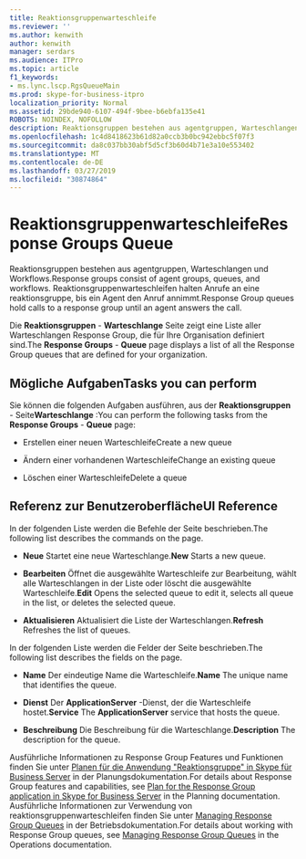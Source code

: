 ```yaml
---
title: Reaktionsgruppenwarteschleife
ms.reviewer: ''
ms.author: kenwith
author: kenwith
manager: serdars
ms.audience: ITPro
ms.topic: article
f1_keywords:
- ms.lync.lscp.RgsQueueMain
ms.prod: skype-for-business-itpro
localization_priority: Normal
ms.assetid: 29bde940-6107-494f-9bee-b6ebfa135e41
ROBOTS: NOINDEX, NOFOLLOW
description: Reaktionsgruppen bestehen aus agentgruppen, Warteschlangen und Workflows. Reaktionsgruppenwarteschleifen halten Anrufe an eine reaktionsgruppe, bis ein Agent den Anruf annimmt.
ms.openlocfilehash: 1c4d8418623b61d82a0ccb3b0bc942ebbc5f07f3
ms.sourcegitcommit: da8c037bb30abf5d5cf3b60d4b71e3a10e553402
ms.translationtype: MT
ms.contentlocale: de-DE
ms.lasthandoff: 03/27/2019
ms.locfileid: "30874864"
---
```

# <a name="response-groups-queue"></a><span data-ttu-id="1a6ae-104">Reaktionsgruppenwarteschleife</span><span class="sxs-lookup"><span data-stu-id="1a6ae-104">Response Groups Queue</span></span>

<span data-ttu-id="1a6ae-105">Reaktionsgruppen bestehen aus agentgruppen, Warteschlangen und Workflows.</span><span class="sxs-lookup"><span data-stu-id="1a6ae-105">Response groups consist of agent groups, queues, and workflows.</span></span> <span data-ttu-id="1a6ae-106">Reaktionsgruppenwarteschleifen halten Anrufe an eine reaktionsgruppe, bis ein Agent den Anruf annimmt.</span><span class="sxs-lookup"><span data-stu-id="1a6ae-106">Response Group queues hold calls to a response group until an agent answers the call.</span></span>

<span data-ttu-id="1a6ae-107">Die **Reaktionsgruppen** - **Warteschlange** Seite zeigt eine Liste aller Warteschlangen Response Group, die für Ihre Organisation definiert sind.</span><span class="sxs-lookup"><span data-stu-id="1a6ae-107">The **Response Groups** - **Queue** page displays a list of all the Response Group queues that are defined for your organization.</span></span>

## <a name="tasks-you-can-perform"></a><span data-ttu-id="1a6ae-108">Mögliche Aufgaben</span><span class="sxs-lookup"><span data-stu-id="1a6ae-108">Tasks you can perform</span></span>

<span data-ttu-id="1a6ae-109">Sie können die folgenden Aufgaben ausführen, aus der **Reaktionsgruppen** - Seite**Warteschlange** :</span><span class="sxs-lookup"><span data-stu-id="1a6ae-109">You can perform the following tasks from the **Response Groups** - **Queue** page:</span></span>

- <span data-ttu-id="1a6ae-110">Erstellen einer neuen Warteschleife</span><span class="sxs-lookup"><span data-stu-id="1a6ae-110">Create a new queue</span></span>

- <span data-ttu-id="1a6ae-111">Ändern einer vorhandenen Warteschleife</span><span class="sxs-lookup"><span data-stu-id="1a6ae-111">Change an existing queue</span></span>

- <span data-ttu-id="1a6ae-112">Löschen einer Warteschleife</span><span class="sxs-lookup"><span data-stu-id="1a6ae-112">Delete a queue</span></span>

## <a name="ui-reference"></a><span data-ttu-id="1a6ae-113">Referenz zur Benutzeroberfläche</span><span class="sxs-lookup"><span data-stu-id="1a6ae-113">UI Reference</span></span>

<span data-ttu-id="1a6ae-114">In der folgenden Liste werden die Befehle der Seite beschrieben.</span><span class="sxs-lookup"><span data-stu-id="1a6ae-114">The following list describes the commands on the page.</span></span>

- <span data-ttu-id="1a6ae-115">**Neue** Startet eine neue Warteschlange.</span><span class="sxs-lookup"><span data-stu-id="1a6ae-115">**New** Starts a new queue.</span></span>

- <span data-ttu-id="1a6ae-116">**Bearbeiten** Öffnet die ausgewählte Warteschleife zur Bearbeitung, wählt alle Warteschlangen in der Liste oder löscht die ausgewählte Warteschleife.</span><span class="sxs-lookup"><span data-stu-id="1a6ae-116">**Edit** Opens the selected queue to edit it, selects all queue in the list, or deletes the selected queue.</span></span>

- <span data-ttu-id="1a6ae-117">**Aktualisieren** Aktualisiert die Liste der Warteschlangen.</span><span class="sxs-lookup"><span data-stu-id="1a6ae-117">**Refresh** Refreshes the list of queues.</span></span>

<span data-ttu-id="1a6ae-118">In der folgenden Liste werden die Felder der Seite beschrieben.</span><span class="sxs-lookup"><span data-stu-id="1a6ae-118">The following list describes the fields on the page.</span></span>

- <span data-ttu-id="1a6ae-119">**Name** Der eindeutige Name die Warteschleife.</span><span class="sxs-lookup"><span data-stu-id="1a6ae-119">**Name** The unique name that identifies the queue.</span></span>

- <span data-ttu-id="1a6ae-120">**Dienst** Der **ApplicationServer** -Dienst, der die Warteschleife hostet.</span><span class="sxs-lookup"><span data-stu-id="1a6ae-120">**Service** The **ApplicationServer** service that hosts the queue.</span></span>

- <span data-ttu-id="1a6ae-121">**Beschreibung** Die Beschreibung für die Warteschlange.</span><span class="sxs-lookup"><span data-stu-id="1a6ae-121">**Description** The description for the queue.</span></span>

<span data-ttu-id="1a6ae-122">Ausführliche Informationen zu Response Group Features und Funktionen finden Sie unter [Planen für die Anwendung "Reaktionsgruppe" in Skype für Business Server](../../../plan-your-deployment/enterprise-voice-solution/response-group.md) in der Planungsdokumentation.</span><span class="sxs-lookup"><span data-stu-id="1a6ae-122">For details about Response Group features and capabilities, see [Plan for the Response Group application in Skype for Business Server](../../../plan-your-deployment/enterprise-voice-solution/response-group.md) in the Planning documentation.</span></span> <span data-ttu-id="1a6ae-123">Ausführliche Informationen zur Verwendung von reaktionsgruppenwarteschleifen finden Sie unter [Managing Response Group Queues](https://technet.microsoft.com/library/1e91720c-ab67-4dfb-b30c-0ef2a8012310.aspx) in der Betriebsdokumentation.</span><span class="sxs-lookup"><span data-stu-id="1a6ae-123">For details about working with Response Group queues, see [Managing Response Group Queues](https://technet.microsoft.com/library/1e91720c-ab67-4dfb-b30c-0ef2a8012310.aspx) in the Operations documentation.</span></span>


